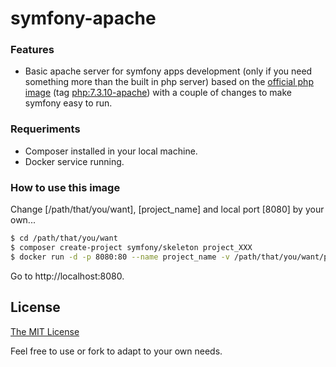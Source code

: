 # symfony-apache

### Features

-  Basic apache server for symfony apps development (only if you need something more than the built in php server) based on the [official php image](https://hub.docker.com/_/php) (tag [php:7.3.10-apache](https://hub.docker.com/layers/php/library/php/7.3.10-apache/images/sha256-f00c75e633d6bbc1b30d5156c06377e48c543263dfd2ac4d910b176386ad4fdf)) with a couple of changes to make symfony easy to run.

### Requeriments

- Composer installed in your local machine.
- Docker service running.

### How to use this image

Change [/path/that/you/want], [project_name] and local port [8080] by your own...

```bash
$ cd /path/that/you/want
$ composer create-project symfony/skeleton project_XXX
$ docker run -d -p 8080:80 --name project_name -v /path/that/you/want/project_name:/var/www/html boulder80/symfony-apache
```
Go to http://localhost:8080.
## License

[The MIT License](http://opensource.org/licenses/MIT)

Feel free to use or fork to adapt to your own needs.